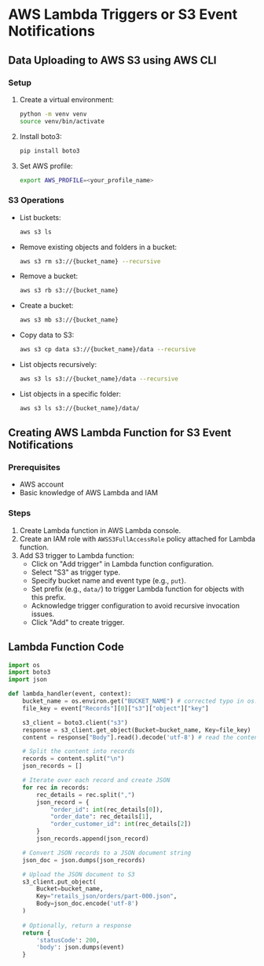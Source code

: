 # AWS Lambda Triggers or S3 Event Notifications

## Data Uploading to AWS S3 using AWS CLI

### Setup

1. Create a virtual environment:
    ```bash
    python -m venv venv
    source venv/bin/activate
    ```

2. Install boto3:
    ```bash
    pip install boto3
    
    ```

3. Set AWS profile:
    ```bash
    export AWS_PROFILE=<your_profile_name>
    ```

### S3 Operations

- List buckets:
    ```bash
    aws s3 ls
    ```

- Remove existing objects and folders in a bucket:
    ```bash
    aws s3 rm s3://{bucket_name} --recursive
    ```

- Remove a bucket:
    ```bash
    aws s3 rb s3://{bucket_name}
    ```

- Create a bucket:
    ```bash
    aws s3 mb s3://{bucket_name}
    ```

- Copy data to S3:
    ```bash
    aws s3 cp data s3://{bucket_name}/data --recursive
    ```

- List objects recursively:
    ```bash
    aws s3 ls s3://{bucket_name}/data --recursive
    ```

- List objects in a specific folder:
    ```bash
    aws s3 ls s3://{bucket_name}/data/
    ```

## Creating AWS Lambda Function for S3 Event Notifications

### Prerequisites

- AWS account
- Basic knowledge of AWS Lambda and IAM

### Steps

1. Create Lambda function in AWS Lambda console.
2. Create an IAM role with `AWSS3FullAccessRole` policy attached for Lambda function.
3. Add S3 trigger to Lambda function:
    - Click on "Add trigger" in Lambda function configuration.
    - Select "S3" as trigger type.
    - Specify bucket name and event type (e.g., `put`).
    - Set prefix (e.g., `data/`) to trigger Lambda function for objects with this prefix.
    - Acknowledge trigger configuration to avoid recursive invocation issues.
    - Click "Add" to create trigger.

## Lambda Function Code


```python
import os 
import boto3
import json 

def lambda_handler(event, context):
    bucket_name = os.environ.get("BUCKET_NAME") # corrected typo in os.environ.get()
    file_key = event["Records"][0]["s3"]["object"]["key"]

    s3_client = boto3.client("s3")
    response = s3_client.get_object(Bucket=bucket_name, Key=file_key)
    content = response["Body"].read().decode('utf-8') # read the content and decode it as UTF-8

    # Split the content into records
    records = content.split("\n")
    json_records = []

    # Iterate over each record and create JSON
    for rec in records:
        rec_details = rec.split(",")
        json_record = {
            "order_id": int(rec_details[0]),
            "order_date": rec_details[1],
            "order_customer_id": int(rec_details[2])
        }
        json_records.append(json_record)

    # Convert JSON records to a JSON document string
    json_doc = json.dumps(json_records)

    # Upload the JSON document to S3
    s3_client.put_object(
        Bucket=bucket_name,
        Key="retails_json/orders/part-000.json",
        Body=json_doc.encode('utf-8')
    )
   
    # Optionally, return a response
    return {
        'statusCode': 200,
        'body': json.dumps(event)
    }